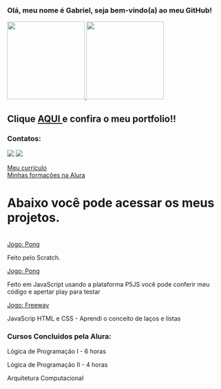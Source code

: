 ### Olá, meu nome é Gabriel, seja bem-vindo(a) ao meu GitHub!
<div>
<a href="https://github.com/gabrielitaqui">
<img height="180em" src="https://github-readme-stats.vercel.app/api/top-langs/?username=gabrielitaqui&layout=compact&langs_count=7&theme=dracula"/>
<img height="180em" src="https://github-readme-stats.vercel.app/api?username=gabrielitaqui&show_icons=true&theme=dracula&include_all_commits=true&count_private=true"/>
</a>

<h2> Clique <a href="https://gabrielitaqui.github.io/Portfolio/"> AQUI </a> e confira o meu portfolio!! </h2>
</div>

### Contatos:

<div>
<a href = "mailto:itaquigabriel@gmail.com"><img src="https://img.shields.io/badge/Gmail-D14836?style=for-the-badge&logo=gmail&logoColor=white" target="_blank"></a>
<a href="https://www.linkedin.com/in/gabriel-itaqui-248768165/" target="_blank"><img src="https://img.shields.io/badge/-LinkedIn-%230077B5?style=for-the-badge&logo=linkedin&logoColor=white" target="_blank"></a>   
</div>

<a href="https://gabrielitaqui.github.io/Curriculo-Gabriel-Itaqui/" target="_blank"> Meu currículo </a> <br>
<a href="https://cursos.alura.com.br/user/itaquigabriel/fullCertificate/4ef2d6781224cd05336eb3111cdb494d" target="_blank">Minhas formações na Alura</a> <br>
  
<h1>Abaixo você pode acessar os meus projetos.</h1> <br>
<a href="https://scratch.mit.edu/projects/803011211" target="_blank"> Jogo: Pong</a>
<p> Feito pelo Scratch. </p>
<a href="https://editor.p5js.org/GabrielItaqui/sketches/VUEtwl1Zp"> Jogo: Pong</a>
<p> Feito em JavaScript usando a plataforma P5JS você pode conferir meu código e apertar play para testar </p>
<a href="https://editor.p5js.org/GabrielItaqui/sketches/rE18eFX5c"> Jogo: Freeway</a>
<p> JavaScrip HTML e CSS - Aprendi o conceito de laços e listas</p>

<h3>Cursos Concluidos pela Alura:</h3>
<p> Lógica de Programação I - 6 horas</p>
<p> Lógica de Programação II - 4 horas</p>
<p> Arquitetura Computacional </p>
